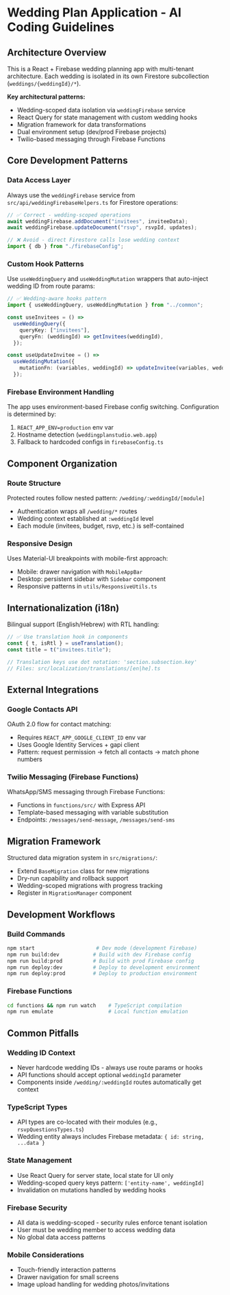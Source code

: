 # Wedding Plan Application - AI Coding Guidelines

## Architecture Overview

This is a React + Firebase wedding planning app with multi-tenant architecture. Each wedding is isolated in its own Firestore subcollection (`weddings/{weddingId}/*`).

**Key architectural patterns:**

- Wedding-scoped data isolation via `weddingFirebase` service
- React Query for state management with custom wedding hooks
- Migration framework for data transformations
- Dual environment setup (dev/prod Firebase projects)
- Twilio-based messaging through Firebase Functions

## Core Development Patterns

### Data Access Layer

Always use the `weddingFirebase` service from `src/api/weddingFirebaseHelpers.ts` for Firestore operations:

```typescript
// ✅ Correct - wedding-scoped operations
await weddingFirebase.addDocument("invitees", inviteeData);
await weddingFirebase.updateDocument("rsvp", rsvpId, updates);

// ❌ Avoid - direct Firestore calls lose wedding context
import { db } from "./firebaseConfig";
```

### Custom Hook Patterns

Use `useWeddingQuery` and `useWeddingMutation` wrappers that auto-inject wedding ID from route params:

```typescript
// ✅ Wedding-aware hooks pattern
import { useWeddingQuery, useWeddingMutation } from "../common";

const useInvitees = () =>
  useWeddingQuery({
    queryKey: ["invitees"],
    queryFn: (weddingId) => getInvitees(weddingId),
  });

const useUpdateInvitee = () =>
  useWeddingMutation({
    mutationFn: (variables, weddingId) => updateInvitee(variables, weddingId),
  });
```

### Firebase Environment Handling

The app uses environment-based Firebase config switching. Configuration is determined by:

1. `REACT_APP_ENV=production` env var
2. Hostname detection (`weddingplanstudio.web.app`)
3. Fallback to hardcoded configs in `firebaseConfig.ts`

## Component Organization

### Route Structure

Protected routes follow nested pattern: `/wedding/:weddingId/[module]`

- Authentication wraps all `/wedding/*` routes
- Wedding context established at `:weddingId` level
- Each module (invitees, budget, rsvp, etc.) is self-contained

### Responsive Design

Uses Material-UI breakpoints with mobile-first approach:

- Mobile: drawer navigation with `MobileAppBar`
- Desktop: persistent sidebar with `Sidebar` component
- Responsive patterns in `utils/ResponsiveUtils.ts`

## Internationalization (i18n)

Bilingual support (English/Hebrew) with RTL handling:

```typescript
// ✅ Use translation hook in components
const { t, isRtl } = useTranslation();
const title = t("invitees.title");

// Translation keys use dot notation: 'section.subsection.key'
// Files: src/localization/translations/[en|he].ts
```

## External Integrations

### Google Contacts API

OAuth 2.0 flow for contact matching:

- Requires `REACT_APP_GOOGLE_CLIENT_ID` env var
- Uses Google Identity Services + gapi client
- Pattern: request permission → fetch all contacts → match phone numbers

### Twilio Messaging (Firebase Functions)

WhatsApp/SMS messaging through Firebase Functions:

- Functions in `functions/src/` with Express API
- Template-based messaging with variable substitution
- Endpoints: `/messages/send-message`, `/messages/send-sms`

## Migration Framework

Structured data migration system in `src/migrations/`:

- Extend `BaseMigration` class for new migrations
- Dry-run capability and rollback support
- Wedding-scoped migrations with progress tracking
- Register in `MigrationManager` component

## Development Workflows

### Build Commands

```bash
npm start                    # Dev mode (development Firebase)
npm run build:dev           # Build with dev Firebase config
npm run build:prod          # Build with prod Firebase config
npm run deploy:dev          # Deploy to development environment
npm run deploy:prod         # Deploy to production environment
```

### Firebase Functions

```bash
cd functions && npm run watch    # TypeScript compilation
npm run emulate                  # Local function emulation
```

## Common Pitfalls

### Wedding ID Context

- Never hardcode wedding IDs - always use route params or hooks
- API functions should accept optional `weddingId` parameter
- Components inside `/wedding/:weddingId` routes automatically get context

### TypeScript Types

- API types are co-located with their modules (e.g., `rsvpQuestionsTypes.ts`)
- Wedding entity always includes Firebase metadata: `{ id: string, ...data }`

### State Management

- Use React Query for server state, local state for UI only
- Wedding-scoped query keys pattern: `['entity-name', weddingId]`
- Invalidation on mutations handled by wedding hooks

### Firebase Security

- All data is wedding-scoped - security rules enforce tenant isolation
- User must be wedding member to access wedding data
- No global data access patterns

### Mobile Considerations

- Touch-friendly interaction patterns
- Drawer navigation for small screens
- Image upload handling for wedding photos/invitations
